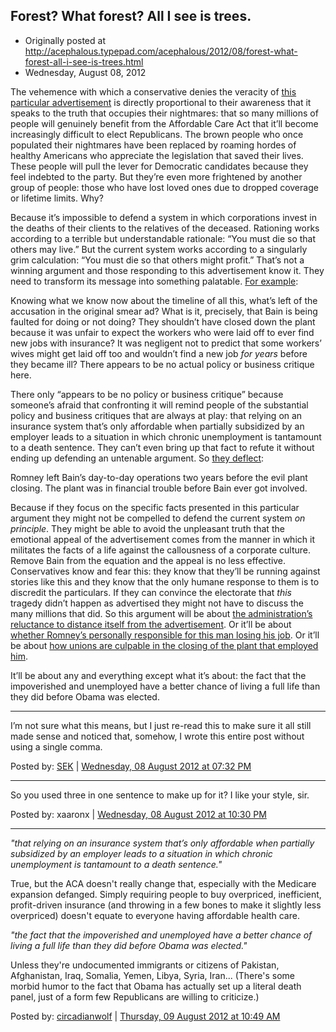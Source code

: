 ## Forest? What forest? All I see is trees.

 * Originally posted at http://acephalous.typepad.com/acephalous/2012/08/forest-what-forest-all-i-see-is-trees.html
 * Wednesday, August 08, 2012

The vehemence with which a conservative denies the veracity of [this particular advertisement](http://whitehouse.blogs.cnn.com/2012/08/07/ad-linking-romney-to-death-of-the-wife-of-a-laid-off-steelworker-not-accurate/) is directly proportional to their awareness that it speaks to the truth  that occupies their nightmares: that so many millions of people will  genuinely benefit from the Affordable Care Act that it’ll become  increasingly difficult to elect Republicans. The brown people who once  populated their nightmares have been replaced by roaming hordes of  healthy Americans who appreciate the legislation that saved their lives.  These people will pull the lever for Democratic candidates because they  feel indebted to the party. But they’re even more frightened by another  group of people: those who have lost loved ones due to dropped coverage  or lifetime limits. Why?

Because it’s impossible to defend a system in which corporations  invest in the deaths of their clients to the relatives of the deceased.  Rationing works according to a terrible but understandable rationale:  “You must die so that others may live.” But the current system works  according to a singularly grim calculation: “You must die so that others  might profit.” That’s not a winning argument and those responding to  this advertisement know it. They need to transform its message into  something palatable. [For example](http://hotair.com/archives/2012/08/07/cnn-wife-of-steelworker-in-new-obama-super-pac-ad-still-had-job-and-health-insurance-after-he-lost-his/):

Knowing what we know now about the timeline of all this,  what’s left of  the accusation in the original smear ad? What is it,  precisely, that  Bain is being faulted for doing or not doing? They  shouldn’t have closed  down the plant because it was unfair to expect  the workers who were  laid off to ever find new jobs with insurance? It  was negligent not to  predict that some workers’ wives might get laid  off too and wouldn’t  find a new job _for years_ before they became ill? There appears to be no actual policy or business critique here.

There only “appears to be no policy or business critique” because  someone’s afraid that confronting it will remind people of the  substantial policy and business critiques that are always at play: that  relying on an insurance system that’s only affordable when partially  subsidized by an employer leads to a situation in which chronic  unemployment is tantamount to a death sentence. They can’t even bring up  that fact to refute it without ending up defending an untenable  argument. So [they deflect](http://patterico.com/2012/08/08/most-disingenuous-ad-ever/):

Romney left Bain’s day-to-day operations two years before  the evil plant  closing.  The plant was in financial trouble before  Bain ever got  involved.

Because if they focus on the specific facts presented in this  particular argument they might not be compelled to defend the current  system _on principle_. They might be able to avoid the unpleasant  truth that the emotional appeal of the advertisement comes from the  manner in which it militates the facts of a life against the callousness  of a corporate culture. Remove Bain from the equation and the appeal is  no less effective. Conservatives know and fear this: they know that  they’ll be running against stories like this and they know that the only  humane response to them is to discredit the particulars. If they can  convince the electorate that _this_ tragedy didn’t happen as advertised they might not have to discuss the many millions that did. So this argument will be about [the administration’s reluctance to distance itself from the advertisement](http://www.nationalreview.com/corner/313419/obama-camp-not-familiar-guy-who-was-their-ad-conference-call-katrina-trinko). Or it’ll be about [whether Romney’s personally responsible for this man losing his job](http://althouse.blogspot.com/2012/08/romney-campaign-expresses-pride-in.html). Or it’ll be about [how unions are culpable in the closing of the plant that employed him](http://michellemalkin.com/2012/08/08/meet-the-real-workers-obama-screwed-over/).

It’ll be about any and everything except what it’s about: the fact  that the impoverished and unemployed have a better chance of living a  full life than they did before Obama was elected.

* * *

I’m not sure what this means, but I just re-read this to make sure it all still made sense and noticed that, somehow, I wrote this entire post without using a single comma.

Posted by: [SEK](http://acephalous.typepad.com/) | [Wednesday, 08 August 2012 at 07:32 PM](http://acephalous.typepad.com/acephalous/2012/08/forest-what-forest-all-i-see-is-trees.html?cid=6a00d8341c2df453ef01774401b4fe970d#comment-6a00d8341c2df453ef01774401b4fe970d)

* * *

So you used three in one sentence to make up for it? I like your style, sir.

Posted by: xaaronx | [Wednesday, 08 August 2012 at 10:30 PM](http://acephalous.typepad.com/acephalous/2012/08/forest-what-forest-all-i-see-is-trees.html?cid=6a00d8341c2df453ef0176171c5037970c#comment-6a00d8341c2df453ef0176171c5037970c)

* * *

_"that relying on an insurance system that’s only affordable when partially subsidized by an employer leads to a situation in which chronic unemployment is tantamount to a death sentence."_

True, but the ACA doesn't really change that, especially with the Medicare expansion defanged. Simply requiring people to buy overpriced, inefficient, profit-driven insurance (and throwing in a few bones to make it slightly less overpriced) doesn't equate to everyone having affordable health care.

_"the fact that the impoverished and unemployed have a better chance of living a full life than they did before Obama was elected."_

Unless they're undocumented immigrants or citizens of Pakistan, Afghanistan, Iraq, Somalia, Yemen, Libya, Syria, Iran... (There's some morbid humor to the fact that Obama has actually set up a literal death panel, just of a form few Republicans are willing to criticize.)

Posted by: [circadianwolf](http://circadianwolf.com) | [Thursday, 09 August 2012 at 10:49 AM](http://acephalous.typepad.com/acephalous/2012/08/forest-what-forest-all-i-see-is-trees.html?cid=6a00d8341c2df453ef017744054523970d#comment-6a00d8341c2df453ef017744054523970d)

